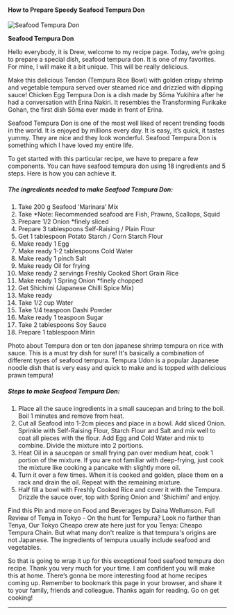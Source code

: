             

#### How to Prepare Speedy Seafood Tempura Don

![Seafood Tempura Don](https://img-global.cpcdn.com/recipes/9641405ed4ef4ea8/751x532cq70/seafood-tempura-don-recipe-main-photo.jpg)

**Seafood Tempura Don**

Hello everybody, it is Drew, welcome to my recipe page. Today, we’re going to prepare a special dish, seafood tempura don. It is one of my favorites. For mine, I will make it a bit unique. This will be really delicious.

Make this delicious Tendon (Tempura Rice Bowl) with golden crispy shrimp and vegetable tempura served over steamed rice and drizzled with dipping sauce! Chicken Egg Tempura Don is a dish made by Sōma Yukihira after he had a conversation with Erina Nakiri. It resembles the Transforming Furikake Gohan, the first dish Sōma ever made in front of Erina.

Seafood Tempura Don is one of the most well liked of recent trending foods in the world. It is enjoyed by millions every day. It is easy, it’s quick, it tastes yummy. They are nice and they look wonderful. Seafood Tempura Don is something which I have loved my entire life.

To get started with this particular recipe, we have to prepare a few components. You can have seafood tempura don using 18 ingredients and 5 steps. Here is how you can achieve it.

##### The ingredients needed to make Seafood Tempura Don:

1.  Take 200 g Seafood ‘Marinara’ Mix
2.  Take \*Note: Recommended seafood are Fish, Prawns, Scallops, Squid
3.  Prepare 1/2 Onion \*finely sliced
4.  Prepare 3 tablespoons Self-Raising / Plain Flour
5.  Get 1 tablespoon Potato Starch / Corn Starch Flour
6.  Make ready 1 Egg
7.  Make ready 1-2 tablespoons Cold Water
8.  Make ready 1 pinch Salt
9.  Make ready Oil for frying
10.  Make ready 2 servings Freshly Cooked Short Grain Rice
11.  Make ready 1 Spring Onion \*finely chopped
12.  Get Shichimi (Japanese Chilli Spice Mix)
13.  Make ready <Sauce>
14.  Take 1/2 cup Water
15.  Take 1/4 teaspoon Dashi Powder
16.  Make ready 1 teaspoon Sugar
17.  Take 2 tablespoons Soy Sauce
18.  Prepare 1 tablespoon Mirin

Photo about Tempura don or ten don japanese shrimp tempura on rice with sauce. This is a must try dish for sure! It's basically a combination of different types of seafood tempura. Tempura Udon is a popular Japanese noodle dish that is very easy and quick to make and is topped with delicious prawn tempura!

##### Steps to make Seafood Tempura Don:

1.  Place all the sauce ingredients in a small saucepan and bring to the boil. Boil 1 minutes and remove from heat.
2.  Cut all Seafood into 1-2cm pieces and place in a bowl. Add sliced Onion. Sprinkle with Self-Raising Flour, Starch Flour and Salt and mix well to coat all pieces with the flour. Add Egg and Cold Water and mix to combine. Divide the mixture into 2 portions.
3.  Heat Oil in a saucepan or small frying pan over medium heat, cook 1 portion of the mixture. If you are not familiar with deep-frying, just cook the mixture like cooking a pancake with slightly more oil.
4.  Turn it over a few times. When it is cooked and golden, place them on a rack and drain the oil. Repeat with the remaining mixture.
5.  Half fill a bowl with Freshly Cooked Rice and cover it with the Tempura. Drizzle the sauce over, top with Spring Onion and ‘Shichimi’ and enjoy.

Find this Pin and more on Food and Beverages by Daina Wellumson. Full Review of Tenya in Tokyo - On the hunt for Tempura? Look no farther than Tenya, Our Tokyo Cheapo crew ate here just for you Tenya: Cheapo Tempura Chain. But what many don't realize is that tempura's origins are not Japanese. The ingredients of tempura usually include seafood and vegetables.

So that is going to wrap it up for this exceptional food seafood tempura don recipe. Thank you very much for your time. I am confident you will make this at home. There’s gonna be more interesting food at home recipes coming up. Remember to bookmark this page in your browser, and share it to your family, friends and colleague. Thanks again for reading. Go on get cooking!

* * *